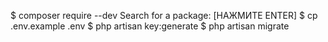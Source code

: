 $ composer require --dev
Search for a package: [НАЖМИТЕ ENTER]
$ cp .env.example .env
$ php artisan key:generate
$ php artisan migrate
